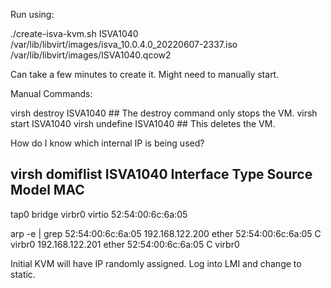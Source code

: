 Run using:

./create-isva-kvm.sh ISVA1040 /var/lib/libvirt/images/isva_10.0.4.0_20220607-2337.iso /var/lib/libvirt/images/ISVA1040.qcow2

Can take a few minutes to create it.  Might need to manually start.

Manual Commands:

virsh destroy ISVA1040   ## The destroy command only stops the VM.
virsh start ISVA1040
virsh undefine ISVA1040  ## This deletes the VM.


How do I know which internal IP is being used?

virsh domiflist ISVA1040
 Interface   Type     Source   Model    MAC
-----------------------------------------------------------
 tap0        bridge   virbr0   virtio   52:54:00:6c:6a:05
 
 arp -e | grep 52:54:00:6c:6a:05
192.168.122.200          ether   52:54:00:6c:6a:05   C                     virbr0
192.168.122.201          ether   52:54:00:6c:6a:05   C                     virbr0

Initial KVM will have IP randomly assigned.  Log into LMI and change to static.
